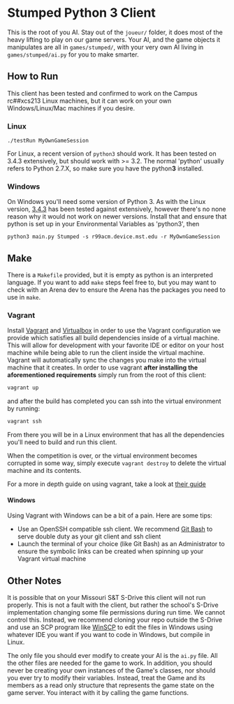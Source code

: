# Stumped Python 3 Client

This is the root of you AI. Stay out of the `joueur/` folder, it does most of the heavy lifting to play on our game servers. Your AI, and the game objects it manipulates are all in `games/stumped/`, with your very own AI living in `games/stumped/ai.py` for you to make smarter.

## How to Run

This client has been tested and confirmed to work on the Campus rc##xcs213 Linux machines, but it can work on your own Windows/Linux/Mac machines if you desire.

### Linux

```
./testRun MyOwnGameSession
```

For Linux, a recent version of `python3` should work. It has been tested on 3.4.3 extensively, but should work with >= 3.2. The normal 'python' usually refers to Python 2.7.X, so make sure you have the python**3** installed.

### Windows

On Windows you'll need some version of Python 3. As with the Linux version, [3.4.3][343] has been tested against extensively, however there's no none reason why it would not work on newer versions. Install that and ensure that python is set up in your Environmental Variables as 'python3', then

```
python3 main.py Stumped -s r99acm.device.mst.edu -r MyOwnGameSession
```

## Make

There is a `Makefile` provided, but it is empty as python is an interpreted language. If you want to add `make` steps feel free to, but you may want to check with an Arena dev to ensure the Arena has the packages you need to use in `make`.

### Vagrant

Install [Vagrant][vagrant] and [Virtualbox][virtualbox] in order to use the Vagrant configuration we provide which satisfies all build dependencies inside of a virtual machine. This will allow for development with your favorite IDE or editor on your host machine while being able to run the client inside the virtual machine. Vagrant will automatically sync the changes you make into the virtual machine that it creates. In order to use vagrant **after installing the aforementioned requirements** simply run from the root of this client:

```bash
vagrant up
```

and after the build has completed you can ssh into the virtual environment by running:

```bash
vagrant ssh
```

From there you will be in a Linux environment that has all the dependencies you'll need to build and run this client.

When the competition is over, or the virtual environment becomes corrupted in some way, simply execute `vagrant destroy` to delete the virtual machine and its contents.

For a more in depth guide on using vagrant, take a look at [their guide][vagrant-guide]

#### Windows

Using Vagrant with Windows can be a bit of a pain. Here are some tips:

* Use an OpenSSH compatible ssh client. We recommend [Git Bash][gitbash] to serve double duty as your git client and ssh client
* Launch the terminal of your choice (like Git Bash) as an Administrator to ensure the symbolic links can be created when spinning up your Vagrant virtual machine

## Other Notes

It is possible that on your Missouri S&T S-Drive this client will not run properly. This is not a fault with the client, but rather the school's S-Drive implementation changing some file permissions during run time. We cannot control this. Instead, we recommend cloning your repo outside the S-Drive and use an SCP program like [WinSCP][winscp] to edit the files in Windows using whatever IDE you want if you want to code in Windows, but compile in Linux.

The only file you should ever modify to create your AI is the `ai.py` file. All the other files are needed for the game to work. In addition, you should never be creating your own instances of the Game's classes, nor should you ever try to modify their variables. Instead, treat the Game and its members as a read only structure that represents the game state on the game server. You interact with it by calling the game functions.

[343]: https://www.python.org/downloads/release/python-343/
[winscp]: https://winscp.net/eng/download.php
[vagrant]: https://www.vagrantup.com/downloads.html
[virtualbox]: https://www.virtualbox.org/wiki/Downloads
[vagrant-guide]: https://www.vagrantup.com/docs/getting-started/up.html
[virtualbox]: https://www.virtualbox.org/wiki/Downloads
[gitbash]: https://git-scm.com/downloads
